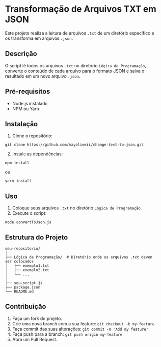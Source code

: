 # Transformação de Arquivos TXT em JSON

Este projeto realiza a leitura de arquivos `.txt` de um diretório específico e os transforma em arquivos `.json`.

## Descrição

O script lê todos os arquivos `.txt` no diretório `Lógica de Programação`, converte o conteúdo de cada arquivo para o formato JSON e salva o resultado em um novo arquivo `.json`.

## Pré-requisitos

- Node.js instalado
- NPM ou Yarn

## Instalação

1. Clone o repositório:

```
git clone https://github.com/mayoliveii/change-text-to-json.git
```

2. Instale as dependências:

```
npm install
```

ou

```
yarn install
```

## Uso

1. Coloque seus arquivos `.txt` no diretório `Lógica de Programação`.
2. Execute o script:

```
node convertToJson.js
```

## Estrutura do Projeto

```
seu-repositorio/
│
├── Lógica de Programação/  # Diretório onde os arquivos .txt devem ser colocados
│   ├── exemplo1.txt
│   ├── exemplo2.txt
│   └── ...
│
├── seu-script.js
├── package.json
└── README.md
```

## Contribuição

1. Faça um fork do projeto.
2. Crie uma nova branch com a sua feature: `git checkout -b my-feature`
3. Faça commit das suas alterações: `git commit -m 'Add my feature'`
4. Faça push para a branch: `git push origin my-feature`
5. Abra um Pull Request.

